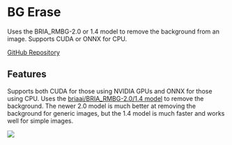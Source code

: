 # BG Erase

Uses the BRIA_RMBG-2.0 or 1.4 model to remove the background from an image. Supports CUDA or ONNX for CPU.

[GitHub Repository](https://github.com/Castersen/bg-erase)

## Features

Supports both CUDA for those using NVIDIA GPUs and ONNX for those using CPU. Uses the [briaai/BRIA_RMBG-2.0/1.4 model](https://huggingface.co/briaai/RMBG-2.0) to remove the background. The newer 2.0 model is much better at removing the background for generic images, but the 1.4 model is much faster and works well for simple images.

<img src="../images/bg-erase/showcase.webp">